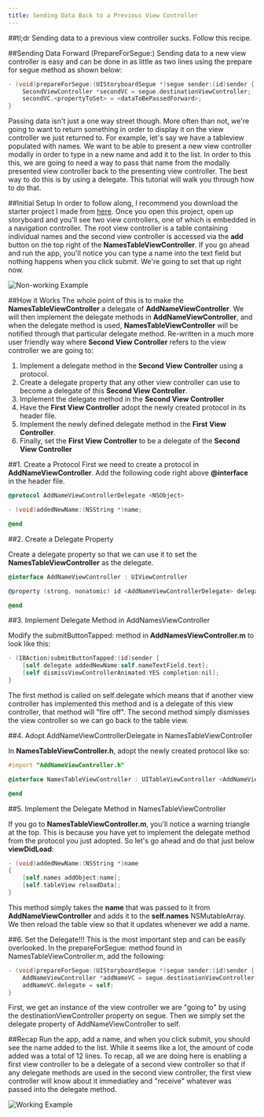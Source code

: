 ```yaml
---
title: Sending Data Back to a Previous View Controller
---
```


##tl;dr
Sending data to a previous view controller sucks. Follow this recipe.

##Sending Data Forward (PrepareForSegue:)
Sending data to a new view controller is easy and can be done in as little as two lines using the prepare for segue method as shown below:

``` objective-c
- (void)prepareForSegue:(UIStoryboardSegue *)segue sender:(id)sender {
    SecondViewController *secondVC = segue.destinationViewController;
    secondVC.<propertyToSet> = <dataToBePassedForward>;
}
```

Passing data isn't just a one way street though. More often than not, we're going to want to return something in order to display it on the view controller we just returned to. For example, let's say we have a tableview populated with names. We want to be able to present a new view controller modally in order to type in a new name and add it to the list. In order to this this, we are going to need a way to pass that name from the modally presented view controller back to the presenting view controller. The best way to do this is by using a delegate. This tutorial will walk you through how to do that.

##Initial Setup
In order to follow along, I recommend you download the starter project I made from [here](https://github.com/ismailmustafa/PassingDataBack). Once you open this project, open up storyboard and you'll see two view controllers, one of which is embedded in a navigation controller. The root view controller is a table containing individual names and the second view controller is accessed via the **add** button on the top right of the **NamesTableViewController**. If you go ahead and run the app, you'll notice you can type a name into the text field but nothing happens when you click submit. We're going to set that up right now.

![Non-working Example](/static/img/image1-delegates.gif)

##How it Works
The whole point of this is to make the **NamesTableViewController** a delegate of **AddNameViewController**. We will then implement the delegate methods in **AddNameViewController**, and when the delegate method is used, **NamesTableViewController** will be notified through that particular delegate method. Re-written in a much more user friendly way where **Second View Controller** refers to the view controller we are going to:

1. Implement a delegate method in the **Second View Controller** using a protocol.
2. Create a delegate property that any other view controller can use to become a delegate of this **Second View Controller**.
3. Implement the delegate method in the **Second View Controller**
4. Have the **First View Controller** adopt the newly created protocol in its header file.
5. Implement the newly defined delegate method in the **First View Controller**.
6. Finally, set the **First View Controller** to be a delegate of the **Second View Controller**

##1. Create a Protocol
First we need to create a protocol in **AddNameViewController**. Add the following code right above **@interface** in the header file.
    
``` objective-c
@protocol AddNameViewControllerDelegate <NSObject>

- (void)addedNewName:(NSString *)name;

@end
```

##2. Create a Delegate Property

Create a delegate property so that we can use it to set the **NamesTableViewController** as the delegate.

``` objective-c
@interface AddNameViewController : UIViewController

@property (strong, nonatomic) id <AddNameViewControllerDelegate> delegate;

@end
```

##3. Implement Delegate Method in AddNamesViewController

Modify the submitButtonTapped: method in **AddNamesViewController.m** to look like this:

``` objective-c
- (IBAction)submitButtonTapped:(id)sender {
    [self.delegate addedNewName:self.nameTextField.text];
    [self dismissViewControllerAnimated:YES completion:nil];
}
```

The first method is called on self.delegate which means that if another view controller has implemented this method and is a delegate of this view controller, that method will "fire off". The second method simply dismisses the view controller so we can go back to the table view.

##4. Adopt AddNameViewControllerDelegate in NamesTableViewController

In **NamesTableViewController.h**, adopt the newly created protocol like so:

``` objective-c
#import "AddNameViewController.h"

@interface NamesTableViewController : UITableViewController <AddNameViewControllerDelegate>

@end
```

##5. Implement the Delegate Method in NamesTableViewController

If you go to **NamesTableViewController.m**, you'll notice a warning triangle at the top. This is because you have yet to implement the delegate method from the protocol you just adopted. So let's go ahead and do that just below **viewDidLoad**:

``` objective-c
- (void)addedNewName:(NSString *)name
{
    [self.names addObject:name];
    [self.tableView reloadData];
}
```

This method simply takes the **name** that was passed to it from **AddNameViewController** and adds it to the **self.names** NSMutableArray. We then reload the table view so that it updates whenever we add a name.

##6. Set the Delegate!!!
This is the most important step and can be easily overlooked. In the prepareForSegue: method found in NamesTableViewController.m, add the following:

``` objective-c
- (void)prepareForSegue:(UIStoryboardSegue *)segue sender:(id)sender {
    AddNameViewController *addNameVC = segue.destinationViewController;
    addNameVC.delegate = self;
}
```

First, we get an instance of the view controller we are "going to" by using the destinationViewController property on segue. Then we simply set the delegate property of AddNameViewController to self.

##Recap
Run the app, add a name, and when you click submit, you should see the name added to the list. While it seems like a lot, the amount of code added was a total of 12 lines. To recap, all we are doing here is enabling a first view controller to be a delegate of a second view controller so that if any delegate methods are used in the second view controller, the first view controller will know about it immediatley and "receive" whatever was passed into the delegate method.

![Working Example](/static/img/image2-delegates.gif)
